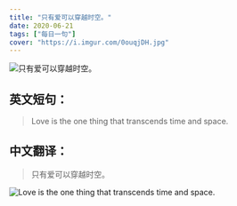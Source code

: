 ```yaml
---
title: "只有爱可以穿越时空。"
date: 2020-06-21
tags: ["每日一句"]
cover: "https://i.imgur.com/0ouqjDH.jpg"
---
```


![只有爱可以穿越时空。](https://i.imgur.com/SyRltCa.jpg)

## 英文短句：
> Love is the one thing that transcends time and space.

<!--more-->

## 中文翻译：
> 只有爱可以穿越时空。

![Love is the one thing that transcends time and space.](https://i.imgur.com/8e920OX.jpg)

